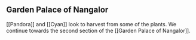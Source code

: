 ## Garden Palace of Nangalor

[[Pandora]] and [[Cyan]] look to harvest from some of the plants. We continue towards the second section of the [[Garden Palace of Nangalor]].  